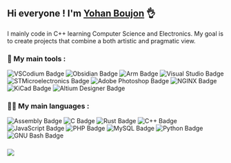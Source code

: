 <h2>Hi everyone ! I'm <a href="https://etheryo.fr/">Yohan Boujon</a> 👌</h2>
<p>I mainly code in C++ learning Computer Science and Electronics. My goal is to create projects that combine a both artistic and pragmatic view.</p>
<h3>🔧 My main tools :</h3>
<p>
  <img src="https://img.shields.io/badge/VSCodium-2F80ED?logo=vscodium&logoColor=fff&style=flat-square" alt="VSCodium Badge">
  <img src="https://img.shields.io/badge/Obsidian-483699?logo=obsidian&logoColor=fff&style=flat-square" alt="Obsidian Badge">
  <img src="https://img.shields.io/badge/Keil uVision-0091BD?logo=arm&logoColor=fff&style=flat-square" alt="Arm Badge">
  <img src="https://img.shields.io/badge/Visual%20Studio-5C2D91?logo=visualstudio&logoColor=fff&style=flat-square" alt="Visual Studio Badge">
  <img src="https://img.shields.io/badge/STM32 Cube IDE-03234B?logo=stmicroelectronics&logoColor=fff&style=flat-square" alt="STMicroelectronics Badge">
  <img src="https://img.shields.io/badge/Adobe%20Photoshop-31A8FF?logo=adobephotoshop&logoColor=fff&style=flat-square" alt="Adobe Photoshop Badge">
  <img src="https://img.shields.io/badge/NGINX-009639?logo=nginx&logoColor=fff&style=flat-square" alt="NGINX Badge">
  <img src="https://img.shields.io/badge/KiCad-314CB0?logo=kicad&logoColor=fff&style=flat-square" alt="KiCad Badge">
  <img src="https://img.shields.io/badge/Altium%20Designer-A5915F?logo=altiumdesigner&logoColor=fff&style=flat-square" alt="Altium Designer Badge">
</p>
<h3>👨‍💻 My main languages :</h3>
<p>
  <img src="https://img.shields.io/badge/Assembly-D1AB66?logo=assemblyscript&logoColor=fff&style=flat-square" alt="Assembly Badge">
  <img src="https://img.shields.io/badge/C-A8B9CC?logo=c&logoColor=fff&style=flat-square" alt="C Badge">
  <img src="https://img.shields.io/badge/Rust-000?logo=rust&logoColor=fff&style=flat-square" alt="Rust Badge">
  <img src="https://img.shields.io/badge/C%2B%2B-00599C?logo=cplusplus&logoColor=fff&style=flat-square" alt="C++ Badge">
  <img src="https://img.shields.io/badge/JavaScript-F7DF1E?logo=javascript&logoColor=000&style=flat-square" alt="JavaScript Badge">
  <img src="https://img.shields.io/badge/PHP-777BB4?logo=php&logoColor=fff&style=flat-square" alt="PHP Badge">
  <img src="https://img.shields.io/badge/MySQL-4479A1?logo=mysql&logoColor=fff&style=flat-square" alt="MySQL Badge">
  <img src="https://img.shields.io/badge/Python-3776AB?logo=python&logoColor=fff&style=flat-square" alt="Python Badge">
  <img src="https://img.shields.io/badge/GNU%20Bash-4EAA25?logo=gnubash&logoColor=fff&style=flat-square" alt="GNU Bash Badge">
</p>
<h3></h3>
<picture>
  <source
    srcset="https://github-readme-stats.vercel.app/api/top-langs/?username=yoboujon&layout=compact&size_weight=0.5&count_weight=0.5&langs_count=10&theme=dark"
    media="(prefers-color-scheme: dark)"
  />
  <source
    srcset="https://github-readme-stats.vercel.app/api/top-langs/?username=yoboujon&layout=compact&size_weight=0.5&count_weight=0.5&langs_count=10"
    media="(prefers-color-scheme: light), (prefers-color-scheme: no-preference)"
  />
  <img src="https://github-readme-stats.vercel.app/api/top-langs/?username=yoboujon&layout=compact&hide=Roff" />
</picture>
